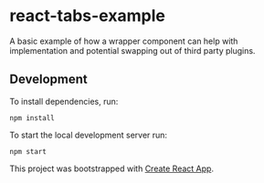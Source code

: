 # react-tabs-example

A basic example of how a wrapper component can help with implementation and potential swapping out of third party plugins.

## Development

To install dependencies, run:

`npm install`

To start the local development server run:

`npm start`

This project was bootstrapped with [Create React App](https://github.com/facebook/create-react-app).
